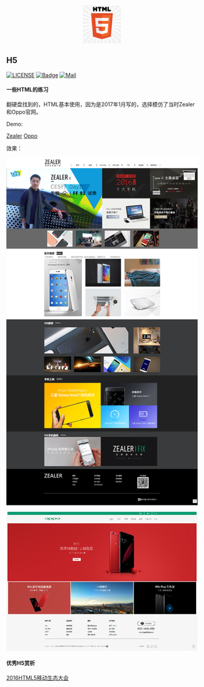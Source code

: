 <p align="center">
	<img width="100" height="100" src="screenshots/logo.jpg" alt="logo">
</p>

## H5

[![LICENSE](https://img.shields.io/badge/license-Anti%20996-blue.svg)](https://github.com/996icu/996.ICU/blob/master/LICENSE)  [![Badge](https://img.shields.io/badge/link-996.icu-red.svg)](https://996.icu/#/zh_CN)  [![Mail](https://img.shields.io/badge/mail-zhangty1996@163.com-orange.svg)]()

#### 一些HTML的练习

翻硬盘找到的，HTML基本使用，因为是2017年1月写的，选择模仿了当时Zealer和Oppo官网。

Demo:

[Zealer](https://ztygalaxy.github.io/H5/zealer/index.html)  [Oppo](https://ztygalaxy.github.io/H5/oppo/index.html)

效果：

<p align="center">
	<img width="800" src="screenshots/zealer.png" alt="zealer">
</p>
<p align="center">
	<img width="800" src="screenshots/oppo.png" alt="zealer">
</p>

#### 优秀H5赏析

[2016HTML5移动生态大会](https://ztygalaxy.github.io/H5/conference/index.html)